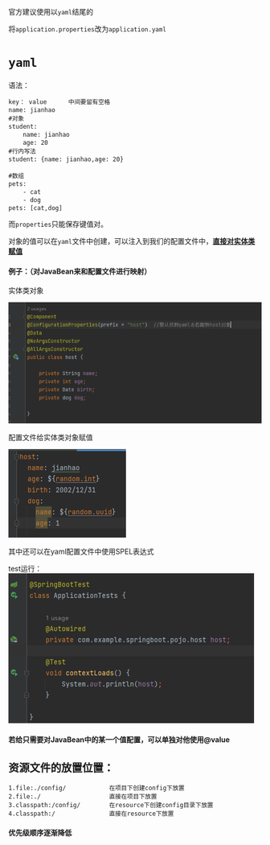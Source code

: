  官方建议使用以`yaml`结尾的

将`application.properties`改为`application.yaml`

# `yaml`

语法：

```
key： value  	中间要留有空格	
name: jianhao
#对象
student:
	name: jianhao
	age: 20
#行内写法
student: {name: jianhao,age: 20}	

#数组
pets:
	- cat
	- dog
pets: [cat,dog]	
```

而`properties`只能保存键值对。

对象的值可以在`yaml`文件中创建，可以注入到我们的配置文件中，<u>**直接对实体类赋值**</u>



#### 例子：（对JavaBean来和配置文件进行映射）

实体类对象

![](https://raw.githubusercontent.com/JIaaoooo/ImageHostingService/main/img/202207182210480.png)

配置文件给实体类对象赋值

![](https://raw.githubusercontent.com/JIaaoooo/ImageHostingService/main/img/202207182210229.png)

其中还可以在yaml配置文件中使用SPEL表达式



test运行：![](https://raw.githubusercontent.com/JIaaoooo/ImageHostingService/main/img/202207182211646.png)



#### 若给只需要对JavaBean中的某一个值配置，可以单独对他使用@value



## 资源文件的放置位置：

```
1.file:./config/			在项目下创建config下放置
2.file:./					直接在项目下放置
3.classpath:/config/		在resource下创建config目录下放置
4.classpath:/				直接在resource下放置
```

#### 优先级顺序逐渐降低



## 